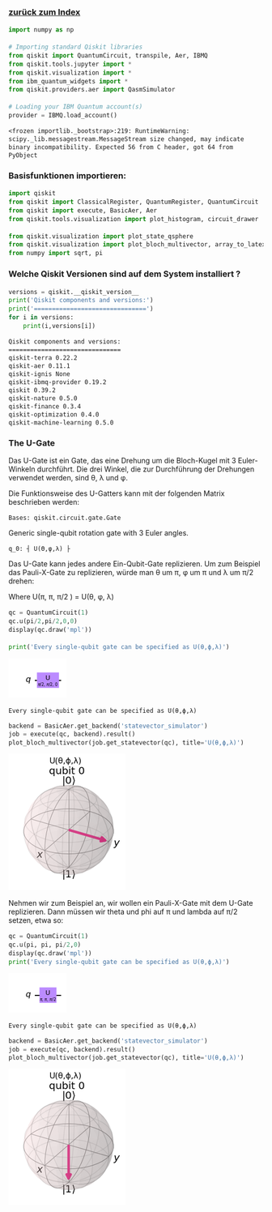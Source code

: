### [zurück zum Index](../index.md)

```python
import numpy as np

# Importing standard Qiskit libraries
from qiskit import QuantumCircuit, transpile, Aer, IBMQ
from qiskit.tools.jupyter import *
from qiskit.visualization import *
from ibm_quantum_widgets import *
from qiskit.providers.aer import QasmSimulator

# Loading your IBM Quantum account(s)
provider = IBMQ.load_account()
```

    <frozen importlib._bootstrap>:219: RuntimeWarning: scipy._lib.messagestream.MessageStream size changed, may indicate binary incompatibility. Expected 56 from C header, got 64 from PyObject


### Basisfunktionen importieren:


```python
import qiskit
from qiskit import ClassicalRegister, QuantumRegister, QuantumCircuit
from qiskit import execute, BasicAer, Aer
from qiskit.tools.visualization import plot_histogram, circuit_drawer

from qiskit.visualization import plot_state_qsphere
from qiskit.visualization import plot_bloch_multivector, array_to_latex
from numpy import sqrt, pi
```

### Welche Qiskit Versionen sind auf dem System installiert ?


```python
versions = qiskit.__qiskit_version__
print('Qiskit components and versions:')
print('===============================')
for i in versions:
    print(i,versions[i])
```

    Qiskit components and versions:
    ===============================
    qiskit-terra 0.22.2
    qiskit-aer 0.11.1
    qiskit-ignis None
    qiskit-ibmq-provider 0.19.2
    qiskit 0.39.2
    qiskit-nature 0.5.0
    qiskit-finance 0.3.4
    qiskit-optimization 0.4.0
    qiskit-machine-learning 0.5.0


### The U-Gate

Das U-Gate ist ein Gate, das eine Drehung um die Bloch-Kugel mit 3 Euler-Winkeln durchführt. Die drei Winkel, die zur Durchführung der Drehungen verwendet werden, sind θ, λ und φ. 

Die Funktionsweise des U-Gatters kann mit der folgenden Matrix beschrieben werden:

    Bases: qiskit.circuit.gate.Gate

Generic single-qubit rotation gate with 3 Euler angles.

    q_0: ┤ U(ϴ,φ,λ) ├

Das U-Gate kann jedes andere Ein-Qubit-Gate replizieren. 
Um zum Beispiel das Pauli-X-Gate zu replizieren, würde man θ um π, φ um π und λ um π/2 drehen:

Where U(π, π, π/2 ) = U(θ, φ, λ)




```python
qc = QuantumCircuit(1)
qc.u(pi/2,pi/2,0,0)
display(qc.draw('mpl'))

print('Every single-qubit gate can be specified as U(θ,ϕ,λ)') 
```


    
![png](output_6_0.png)
    


    Every single-qubit gate can be specified as U(θ,ϕ,λ)



```python
backend = BasicAer.get_backend('statevector_simulator')
job = execute(qc, backend).result()
plot_bloch_multivector(job.get_statevector(qc), title='U(θ,ϕ,λ)')
```




    
![png](output_7_0.png)
    



Nehmen wir zum Beispiel an, wir wollen ein Pauli-X-Gate mit dem U-Gate replizieren. Dann müssen wir theta und phi auf π und lambda auf π/2 setzen, etwa so: 



```python
qc = QuantumCircuit(1)
qc.u(pi, pi, pi/2,0)
display(qc.draw('mpl'))
print('Every single-qubit gate can be specified as U(θ,ϕ,λ)') 
```


    
![png](output_9_0.png)
    


    Every single-qubit gate can be specified as U(θ,ϕ,λ)



```python
backend = BasicAer.get_backend('statevector_simulator')
job = execute(qc, backend).result()
plot_bloch_multivector(job.get_statevector(qc), title='U(θ,ϕ,λ)')
```




    
![png](output_10_0.png)
    




```python

```
